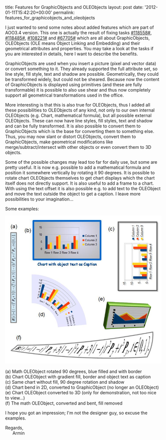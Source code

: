 title: Features for GraphicObjects and OLEObjects
layout: post
date: '2012-01-11T15:42:20+00:00'
permalink: features_for_graphicobjects_and_oleobjects

<p>I just wanted to send some notes about added features which are part of AOO3.4 version. This one is actually the result of fixing tasks <a title="#118558#" href="https://issues.apache.org/ooo/show_bug.cgi?id=118558">#118558#</a>, <a title="#118485#" href="https://issues.apache.org/ooo/show_bug.cgi?id=118485">#118485#</a>, <a title="#108221#" href="https://issues.apache.org/ooo/show_bug.cgi?id=108221">#108221#</a> and <a title="#67705#" href="https://issues.apache.org/ooo/show_bug.cgi?id=67705">#67705#</a> which are all about GraphicObjects, OLEObjects (OLE means Object Linking and Embedding) and their geometrical attributes and properties. You may take a look at the tasks if you are interested in details, here I want to describe the benefits.</p> 
  <p>GraphicObjects are used when you insert a picture (pixel and vector data) or convert something to it. They already supported the full attribute set, so line style, fill style, text and shadow are possible. Geometrically, they could be transformed widely, but could not be sheared. Because now the content of GraphicObjects is displayed using primitives (and these are fully transformable) it is possible to also use shear and thus now completely support all geometrical transformations used in the office.</p> 
  <p>More interesting is that this is also true for OLEObjects, thus I added all these possibilities to OLEObjects of any kind, not only to our own internal OLEObjects (e.g. Chart, mathematical formula), but all possible external OLEObjects. These can now have line styles, fill styles, text and shadow and can be fully transformed. It is also possible to convert them to GraphicObjects which is the base for converting them to something else. Thus, you may now slant or distort OLEObjects, convert them to GraphicObjects, make geometrical modifications like merge/subtract/intersect with other objects or even convert them to 3D objects.</p>Some of the possible changes may lead too far for daily use, but some are pretty useful. It is now e.g. possible to add a mathematical formula and position it somewhere vertically by rotating it 90 degrees. It is possible to rotate chart OLEObjects themselves to get chart displays which the chart itself does not directly support. It is also useful to add a frame to a chart. With using the text offset it is also possible e.g. to add text to the OLEObject and move the text outside the object to get a caption. I leave more possibilities to your imagination... 
   
  
  
  
  
  <p>Some examples:</p> 
  <p>

  <a href="../images/blog/features_for_graphicobjects_and_oleobjects_types.jpeg">
  <img alt="example.jpg" src="../images/blog/features_for_graphicobjects_and_oleobjects_types.jpeg" />
  </a>
  </p> 
  <p>(a) Math OLEObject rotated 90 degrees, blue filled and with border<br />(b) Chart OLEObject with gradient fill, border and object text as caption<br />(c) Same chart without fill, 90 degree rotation and shadow<br />(d) Chart bend in 2D, converted to GraphicObject (no longer an OLEObject)<br />(e) Chart OLEObject converted to 3D (only for demonstration, not too nice to view...)<br />(f) The math OLEObject, converted and bent, fill removed</p> 
  <p>I hope you got an impression; I'm not the designer guy, so excuse the examples.</p> 
  <p>Regards,<br />&nbsp;&nbsp;&nbsp;&nbsp;&nbsp; Armin<br /></p>

